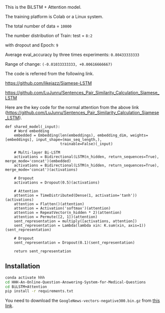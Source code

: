 This is the BiLSTM + Attention model.

The training platform is Colab or a Linux system.

The total number of data = `10000`

The number distribution of Train: test = `8:2`

with dropout and Epoch: `9`

Average eval_accuracy by three times experiments: `0.80433333333`

Range of change: `(-0.01033333333, +0.00616666667)`

The code is referred from the following link.

https://github.com/likejazz/Siamese-LSTM

https://github.com/LuJunru/Sentences_Pair_Similarity_Calculation_Siamese_LSTM

Here are the key code for the normal attention from the above link (https://github.com/LuJunru/Sentences_Pair_Similarity_Calculation_Siamese_LSTM).

```
def shared_model(_input):
    # Word embedding
    embedded = Embedding(len(embeddings), embedding_dim, weights=[embeddings], input_shape=(max_seq_length,),
                         trainable=False)(_input)

    # Multi-layer Bi-LSTM
    activations = Bidirectional(LSTM(n_hidden, return_sequences=True), merge_mode='concat')(embedded)
    activations = Bidirectional(LSTM(n_hidden, return_sequences=True), merge_mode='concat')(activations)

    # Dropout
    activations = Dropout(0.5)(activations)

    # Attention
    attention = TimeDistributed(Dense(1, activation='tanh'))(activations)
    attention = Flatten()(attention)
    attention = Activation('softmax')(attention)
    attention = RepeatVector(n_hidden * 2)(attention)
    attention = Permute([2, 1])(attention)
    sent_representation = multiply([activations, attention])
    sent_representation = Lambda(lambda xin: K.sum(xin, axis=1))(sent_representation)

    # Dropout
    sent_representation = Dropout(0.1)(sent_representation)

    return sent_representation
```
## Installation
~~~bash
conda activate hhh
cd HHH-An-Online-Question-Answering-System-for-Medical-Questions
cd BiLSTM+Attention
pip install -r requirements.txt
~~~

You need to download the `GoogleNews-vectors-negative300.bin.gz` from [this link](https://drive.google.com/file/d/0B7XkCwpI5KDYNlNUTTlSS21pQmM/edit?usp=sharing).
